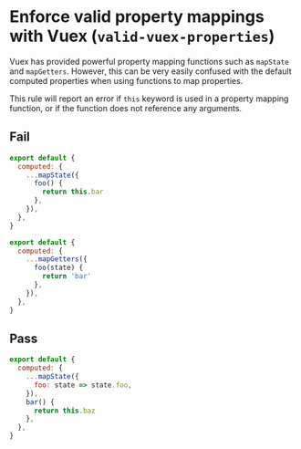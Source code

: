# Enforce valid property mappings with Vuex (`valid-vuex-properties`)

Vuex has provided powerful property mapping functions such as `mapState` and `mapGetters`. However, this can be very easily confused with the default computed properties when using functions to map properties.

This rule will report an error if `this` keyword is used in a property mapping function, or if the function does not reference any arguments.

## Fail

```js
export default {
  computed: {
    ...mapState({
      foo() {
        return this.bar
      },
    }),
  },
}
```

```js
export default {
  computed: {
    ...mapGetters({
      foo(state) {
        return 'bar'
      },
    }),
  },
}
```

## Pass

```js
export default {
  computed: {
    ...mapState({
      foo: state => state.foo,
    }),
    bar() {
      return this.baz
    },
  },
}
```
